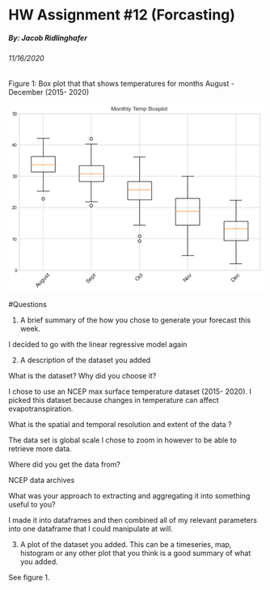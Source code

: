 # HW Assignment #12 (Forcasting)
##### By: Jacob Ridlinghafer
###### 11/16/2020


Figure 1: Box plot that that shows temperatures for months August - December (2015- 2020)


![](assets/Ridlinghafer_HW12-03763b76.png)


#Questions

1. A brief summary of the how you chose to generate your forecast this week.

I decided to go with the linear regressive model again

2. A description of the dataset you added

What is the dataset? Why did you choose it?

I chose to use an NCEP max surface temperature dataset (2015- 2020). I picked this dataset because changes in temperature can affect evapotranspiration.


What is the spatial and temporal resolution and extent of the data ?

The data set is global scale I chose to zoom in however to be able to retrieve more data.

Where did you get the data from?

NCEP data archives

What was your approach to extracting and aggregating it into something useful to you?

I made it into dataframes and then combined all of my relevant parameters into one dataframe that I could manipulate at will.

3. A plot of the dataset you added. This can be a timeseries, map, histogram or any other plot that you think is a good summary of what you added.

See figure 1.
